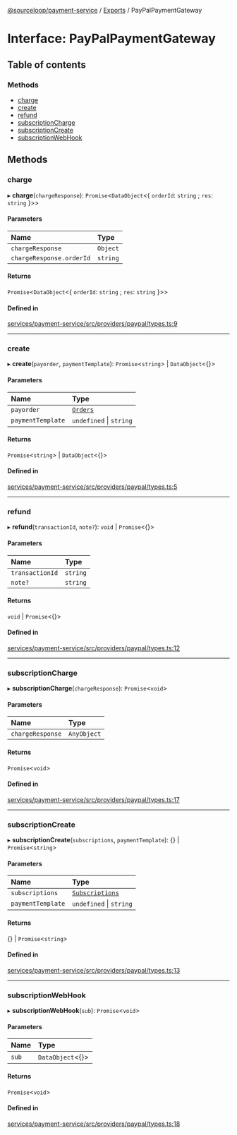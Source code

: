 [@sourceloop/payment-service](../README.md) / [Exports](../modules.md) / PayPalPaymentGateway

# Interface: PayPalPaymentGateway

## Table of contents

### Methods

- [charge](PayPalPaymentGateway.md#charge)
- [create](PayPalPaymentGateway.md#create)
- [refund](PayPalPaymentGateway.md#refund)
- [subscriptionCharge](PayPalPaymentGateway.md#subscriptioncharge)
- [subscriptionCreate](PayPalPaymentGateway.md#subscriptioncreate)
- [subscriptionWebHook](PayPalPaymentGateway.md#subscriptionwebhook)

## Methods

### charge

▸ **charge**(`chargeResponse`): `Promise`<`DataObject`<{ `orderId`: `string` ; `res`: `string`  }\>\>

#### Parameters

| Name | Type |
| :------ | :------ |
| `chargeResponse` | `Object` |
| `chargeResponse.orderId` | `string` |

#### Returns

`Promise`<`DataObject`<{ `orderId`: `string` ; `res`: `string`  }\>\>

#### Defined in

[services/payment-service/src/providers/paypal/types.ts:9](https://github.com/sourcefuse/loopback4-microservice-catalog/blob/93a7f917/services/payment-service/src/providers/paypal/types.ts#L9)

___

### create

▸ **create**(`payorder`, `paymentTemplate`): `Promise`<`string`\> \| `DataObject`<{}\>

#### Parameters

| Name | Type |
| :------ | :------ |
| `payorder` | [`Orders`](../classes/Orders.md) |
| `paymentTemplate` | `undefined` \| `string` |

#### Returns

`Promise`<`string`\> \| `DataObject`<{}\>

#### Defined in

[services/payment-service/src/providers/paypal/types.ts:5](https://github.com/sourcefuse/loopback4-microservice-catalog/blob/93a7f917/services/payment-service/src/providers/paypal/types.ts#L5)

___

### refund

▸ **refund**(`transactionId`, `note?`): `void` \| `Promise`<{}\>

#### Parameters

| Name | Type |
| :------ | :------ |
| `transactionId` | `string` |
| `note?` | `string` |

#### Returns

`void` \| `Promise`<{}\>

#### Defined in

[services/payment-service/src/providers/paypal/types.ts:12](https://github.com/sourcefuse/loopback4-microservice-catalog/blob/93a7f917/services/payment-service/src/providers/paypal/types.ts#L12)

___

### subscriptionCharge

▸ **subscriptionCharge**(`chargeResponse`): `Promise`<`void`\>

#### Parameters

| Name | Type |
| :------ | :------ |
| `chargeResponse` | `AnyObject` |

#### Returns

`Promise`<`void`\>

#### Defined in

[services/payment-service/src/providers/paypal/types.ts:17](https://github.com/sourcefuse/loopback4-microservice-catalog/blob/93a7f917/services/payment-service/src/providers/paypal/types.ts#L17)

___

### subscriptionCreate

▸ **subscriptionCreate**(`subscriptions`, `paymentTemplate`): {} \| `Promise`<`string`\>

#### Parameters

| Name | Type |
| :------ | :------ |
| `subscriptions` | [`Subscriptions`](../classes/Subscriptions.md) |
| `paymentTemplate` | `undefined` \| `string` |

#### Returns

{} \| `Promise`<`string`\>

#### Defined in

[services/payment-service/src/providers/paypal/types.ts:13](https://github.com/sourcefuse/loopback4-microservice-catalog/blob/93a7f917/services/payment-service/src/providers/paypal/types.ts#L13)

___

### subscriptionWebHook

▸ **subscriptionWebHook**(`sub`): `Promise`<`void`\>

#### Parameters

| Name | Type |
| :------ | :------ |
| `sub` | `DataObject`<{}\> |

#### Returns

`Promise`<`void`\>

#### Defined in

[services/payment-service/src/providers/paypal/types.ts:18](https://github.com/sourcefuse/loopback4-microservice-catalog/blob/93a7f917/services/payment-service/src/providers/paypal/types.ts#L18)
